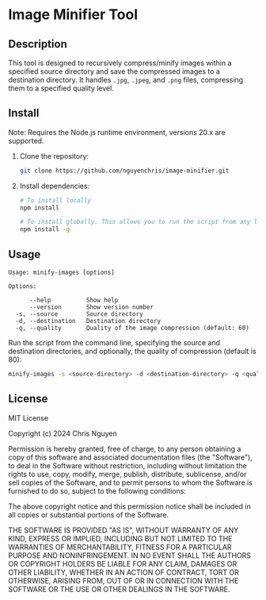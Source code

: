 # Image Minifier Tool

## Description

This tool is designed to recursively compress/minify images within a specified source directory and save the compressed images to a destination directory. It handles `.jpg`, `.jpeg`, and `.png` files, compressing them to a specified quality level.

## Install

Note: Requires the Node.js runtime environment, versions 20.x are supported.

1. Clone the repository:
   ```bash
   git clone https://github.com/nguyenchris/image-minifier.git
   ```

2. Install dependencies:
   ```bash
   # To install locally
   npm install

   # To install globally. This allows you to run the script from any location on your system.
   npm install -g
   ```

## Usage

```text
Usage: minify-images [options]

Options:

      --help          Show help
      --version       Show version number
  -s, --source        Source directory
  -d, --destination   Destination directory
  -q, --quality       Quality of the image compression (default: 60)
```

Run the script from the command line, specifying the source and destination directories, and optionally, the quality of compression (default is 80):
```bash
minify-images -s <source-directory> -d <destination-directory> -q <quality>
```

## License
MIT License

Copyright (c) 2024 Chris Nguyen

Permission is hereby granted, free of charge, to any person obtaining a copy
of this software and associated documentation files (the "Software"), to deal
in the Software without restriction, including without limitation the rights
to use, copy, modify, merge, publish, distribute, sublicense, and/or sell
copies of the Software, and to permit persons to whom the Software is
furnished to do so, subject to the following conditions:

The above copyright notice and this permission notice shall be included in all
copies or substantial portions of the Software.

THE SOFTWARE IS PROVIDED "AS IS", WITHOUT WARRANTY OF ANY KIND, EXPRESS OR
IMPLIED, INCLUDING BUT NOT LIMITED TO THE WARRANTIES OF MERCHANTABILITY,
FITNESS FOR A PARTICULAR PURPOSE AND NONINFRINGEMENT. IN NO EVENT SHALL THE
AUTHORS OR COPYRIGHT HOLDERS BE LIABLE FOR ANY CLAIM, DAMAGES OR OTHER
LIABILITY, WHETHER IN AN ACTION OF CONTRACT, TORT OR OTHERWISE, ARISING FROM,
OUT OF OR IN CONNECTION WITH THE SOFTWARE OR THE USE OR OTHER DEALINGS IN THE
SOFTWARE.